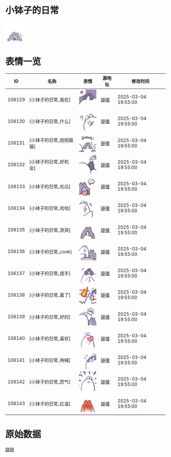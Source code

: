 # 小钵子的日常

<img src="./cover.png" height="60" alt="cover" />

# 表情一览

|ID|名称|表情|源地址|修改时间|
|----|----|----|----|----|
|106129|[小钵子的日常_我在]|<img src="./pic/106129_%5B小钵子的日常_我在%5D.png" height="60" alt="我在"/>|[链接](https://i0.hdslb.com/bfs/garb/f13120b8c37a71561b816fe3d5e5f048a708b753.png)|2025-03-04 19:55:00|
|106130|[小钵子的日常_什么]|<img src="./pic/106130_%5B小钵子的日常_什么%5D.png" height="60" alt="什么"/>|[链接](https://i0.hdslb.com/bfs/garb/9cc4307046585ef7bfc2e7edf57bbc6cddd3a02d.png)|2025-03-04 19:55:00|
|106131|[小钵子的日常_抱抱猫猫]|<img src="./pic/106131_%5B小钵子的日常_抱抱猫猫%5D.png" height="60" alt="抱抱猫猫"/>|[链接](https://i0.hdslb.com/bfs/garb/3948f1e5560584517dc1742a545fa8a8a9f1ccb6.png)|2025-03-04 19:55:00|
|106132|[小钵子的日常_好机会]|<img src="./pic/106132_%5B小钵子的日常_好机会%5D.png" height="60" alt="好机会"/>|[链接](https://i0.hdslb.com/bfs/garb/f93f951bfa17c964229c026da8be01ebe4ba9c8e.png)|2025-03-04 19:55:00|
|106133|[小钵子的日常_吃瓜]|<img src="./pic/106133_%5B小钵子的日常_吃瓜%5D.png" height="60" alt="吃瓜"/>|[链接](https://i0.hdslb.com/bfs/garb/28b9fbd258363912000891db167d119be66cf859.png)|2025-03-04 19:55:00|
|106134|[小钵子的日常_哈哈]|<img src="./pic/106134_%5B小钵子的日常_哈哈%5D.png" height="60" alt="哈哈"/>|[链接](https://i0.hdslb.com/bfs/garb/0b74139453f9a7871c10e92f1e8a81f8cd0b7455.png)|2025-03-04 19:55:00|
|106135|[小钵子的日常_哭哭]|<img src="./pic/106135_%5B小钵子的日常_哭哭%5D.png" height="60" alt="哭哭"/>|[链接](https://i0.hdslb.com/bfs/garb/f979962e70eefe4b1b7e55a4b03334433f55fef0.png)|2025-03-04 19:55:00|
|106136|[小钵子的日常_cook]|<img src="./pic/106136_%5B小钵子的日常_cook%5D.png" height="60" alt="cook"/>|[链接](https://i0.hdslb.com/bfs/garb/2cd411bd3828fd604652f6801b72d76589d16608.png)|2025-03-04 19:55:00|
|106137|[小钵子的日常_搓手]|<img src="./pic/106137_%5B小钵子的日常_搓手%5D.png" height="60" alt="搓手"/>|[链接](https://i0.hdslb.com/bfs/garb/51552139d3e2ce9a435e23d877fc4f8e496179c8.png)|2025-03-04 19:55:00|
|106138|[小钵子的日常_着了]|<img src="./pic/106138_%5B小钵子的日常_着了%5D.png" height="60" alt="着了"/>|[链接](https://i0.hdslb.com/bfs/garb/5510b3e02873df79a6bd8c247f4c325dd8d60208.png)|2025-03-04 19:55:00|
|106139|[小钵子的日常_好的]|<img src="./pic/106139_%5B小钵子的日常_好的%5D.png" height="60" alt="好的"/>|[链接](https://i0.hdslb.com/bfs/garb/669fb8a25695137c0b242c7554b7532c4b7f1ce9.png)|2025-03-04 19:55:00|
|106140|[小钵子的日常_喜欢]|<img src="./pic/106140_%5B小钵子的日常_喜欢%5D.png" height="60" alt="喜欢"/>|[链接](https://i0.hdslb.com/bfs/garb/59037347def0a581a823db4f6650bfa9fa94f533.png)|2025-03-04 19:55:00|
|106141|[小钵子的日常_呐喊]|<img src="./pic/106141_%5B小钵子的日常_呐喊%5D.png" height="60" alt="呐喊"/>|[链接](https://i0.hdslb.com/bfs/garb/5c3ef3f645a2cc060446b2dd00461572a1d9b89a.png)|2025-03-04 19:55:00|
|106142|[小钵子的日常_怨气]|<img src="./pic/106142_%5B小钵子的日常_怨气%5D.png" height="60" alt="怨气"/>|[链接](https://i0.hdslb.com/bfs/garb/aa529ce7d6d4c3e57bb39dc0f59d7aeb6090b864.png)|2025-03-04 19:55:00|
|106143|[小钵子的日常_红温]|<img src="./pic/106143_%5B小钵子的日常_红温%5D.png" height="60" alt="红温"/>|[链接](https://i0.hdslb.com/bfs/garb/30cdff1c027b39b6838dfc10c927a1ccb1ec16f9.png)|2025-03-04 19:55:00|

# 原始数据

[跳转](./raw.json)

